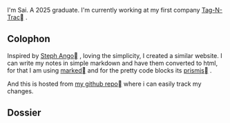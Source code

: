 
I'm Sai. A 2025 graduate. I'm currently working at my first company
<a href="https://tagntrac.ai/" target="_blank" rel="noopener noreferrer">Tag-N-Trac&#xf46c;</a> .

## Colophon

Inspired by
<a href="https://stephango.com/" target="_blank" rel="noopener noreferrer">Steph Ango&#xf46c;</a>
, loving the simplicity, I created a similar website. I can write my notes in simple markdown and have them converted to html, for that I am using
<a href="https://github.com/markedjs/marked" target="_blank" rel="noopener noreferrer">marked&#xf46c;</a>
and for the pretty code blocks its
<a href="https://prismjs.com/" target="_blank" rel="noopener noreferrer">prismjs&#xf46c;</a> .

And this is hosted from
<a href="https://github.com/saipr0/retrospective" target="_blank" rel="noopener noreferrer">my github repo&#xf46c;</a>
 where i can easily track my changes.

## Dossier
